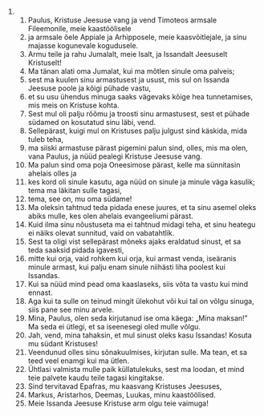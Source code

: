 <ol>
  <li>
    <ol>
      <li>Paulus, Kristuse Jeesuse vang ja vend Timoteos armsale Fileemonile, meie kaastöölisele</li>
      <li>ja armsale õele Appiale ja Arhipposele, meie kaasvõitlejale, ja sinu majasse kogunevale kogudusele.</li>
      <li>Armu teile ja rahu Jumalalt, meie Isalt, ja Issandalt Jeesuselt Kristuselt!</li>
      <li>Ma tänan alati oma Jumalat, kui ma mõtlen sinule oma palveis;</li>
      <li>sest ma kuulen sinu armastusest ja usust, mis sul on Issanda Jeesuse poole ja kõigi pühade vastu,</li>
      <li>et su usu ühendus minuga saaks vägevaks kõige hea tunnetamises, mis meis on Kristuse kohta.</li>
      <li>Sest mul oli palju rõõmu ja troosti sinu armastusest, sest et pühade südamed on kosutatud sinu läbi, vend.</li>
      <li>Sellepärast, kuigi mul on Kristuses palju julgust sind käskida, mida tuleb teha,</li>
      <li>ma siiski armastuse pärast pigemini palun sind, olles, mis ma olen, vana Paulus, ja nüüd pealegi Kristuse Jeesuse vang.</li>
      <li>Ma palun sind oma poja Oneesimose pärast, kelle ma sünnitasin ahelais olles ja</li>
      <li>kes kord oli sinule kasutu, aga nüüd on sinule ja minule väga kasulik; tema ma läkitan sulle tagasi,</li>
      <li>tema, see on, mu oma südame!</li>
      <li>Ma oleksin tahtnud teda pidada enese juures, et ta sinu asemel oleks abiks mulle, kes olen ahelais evangeeliumi pärast.</li>
      <li>Kuid ilma sinu nõustuseta ma ei tahtnud midagi teha, et sinu heategu ei näiks olevat sunnitud, vaid on vabatahtlik.</li>
      <li>Sest ta oligi vist sellepärast mõneks ajaks eraldatud sinust, et sa teda saaksid pidada igavesti,</li>
      <li>mitte kui orja, vaid rohkem kui orja, kui armast venda, iseäranis minule armast, kui palju enam sinule niihästi liha poolest kui Issandas.</li>
      <li>Kui sa nüüd mind pead oma kaaslaseks, siis võta ta vastu kui mind ennast.</li>
      <li>Aga kui ta sulle on teinud mingit ülekohut või kui tal on võlgu sinuga, siis pane see minu arvele.</li>
      <li>Mina, Paulus, olen seda kirjutanud ise oma käega: „Mina maksan!” Ma seda ei ütlegi, et sa iseenesegi oled mulle võlgu.</li>
      <li>Jah, vend, mina tahaksin, et mul sinust oleks kasu Issandas! Kosuta mu südant Kristuses!</li>
      <li>Veendunud olles sinu sõnakuulmises, kirjutan sulle. Ma tean, et sa teed veel enamgi kui ma ütlen.</li>
      <li>Ühtlasi valmista mulle paik küllatulekuks, sest ma loodan, et mind teie palvete kaudu teile tagasi kingitakse.</li>
      <li>Sind tervitavad Epafras, mu kaasvang Kristuses Jeesuses,</li>
      <li>Markus, Aristarhos, Deemas, Luukas, minu kaastöölised.</li>
      <li>Meie Issanda Jeesuse Kristuse arm olgu teie vaimuga!</li>
    </ol>
  </li>
</ol>